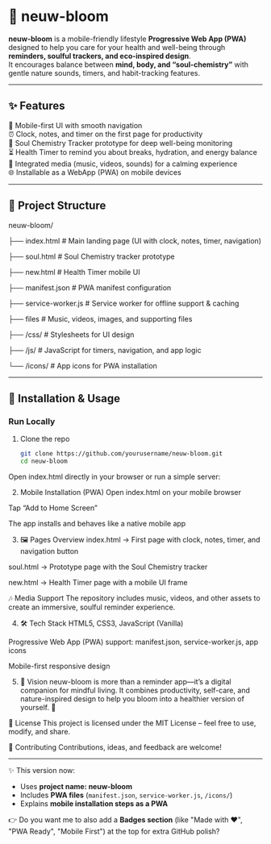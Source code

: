# 🌿 neuw-bloom

**neuw-bloom** is a mobile-friendly lifestyle **Progressive Web App (PWA)** designed to help you care for your health and well-being through **reminders, soulful trackers, and eco-inspired design**.  
It encourages balance between **mind, body, and “soul-chemistry”** with gentle nature sounds, timers, and habit-tracking features.  

---

## ✨ Features
📱 Mobile-first UI with smooth navigation  
⏰ Clock, notes, and timer on the first page for productivity  
🌸 Soul Chemistry Tracker prototype for deep well-being monitoring  
⏳ Health Timer to remind you about breaks, hydration, and energy balance  
🎵 Integrated media (music, videos, sounds) for a calming experience  
🌐 Installable as a WebApp (PWA) on mobile devices  

---

## 📂 Project Structure
neuw-bloom/


├── index.html # Main landing page (UI with clock, notes, timer, navigation)

├── soul.html # Soul Chemistry tracker prototype

├── new.html # Health Timer mobile UI


├── manifest.json # PWA manifest configuration

├── service-worker.js # Service worker for offline support & caching


├── files # Music, videos, images, and supporting files

├── /css/ # Stylesheets for UI design

├── /js/ # JavaScript for timers, navigation, and app logic

└── /icons/ # App icons for PWA installation



---

## 🚀 Installation & Usage

### Run Locally
1. Clone the repo  
   ```bash
   git clone https://github.com/yourusername/neuw-bloom.git
   cd neuw-bloom
Open index.html directly in your browser
or run a simple server:





2. Mobile Installation (PWA)
Open index.html on your mobile browser

Tap “Add to Home Screen”

The app installs and behaves like a native mobile app





3. 🖼️ Pages Overview
index.html → First page with clock, notes, timer, and navigation button

soul.html → Prototype page with the Soul Chemistry tracker

new.html → Health Timer page with a mobile UI frame

🎶 Media Support
The repository includes music, videos, and other assets to create an immersive, soulful reminder experience.





4. 🛠️ Tech Stack
HTML5, CSS3, JavaScript (Vanilla)

Progressive Web App (PWA) support: manifest.json, service-worker.js, app icons

Mobile-first responsive design






5. 🌟 Vision
neuw-bloom is more than a reminder app—it’s a digital companion for mindful living.
It combines productivity, self-care, and nature-inspired design to help you bloom into a healthier version of yourself. 🌸

📜 License
This project is licensed under the MIT License – feel free to use, modify, and share.

🤝 Contributing
Contributions, ideas, and feedback are welcome!





---

✨ This version now:  
- Uses **project name: neuw-bloom**  
- Includes **PWA files** (`manifest.json`, `service-worker.js`, `/icons/`)  
- Explains **mobile installation steps as a PWA**  

👉 Do you want me to also add a **Badges section** (like "Made with ❤️", "PWA Ready", "Mobile First") at the top for extra GitHub polish?

